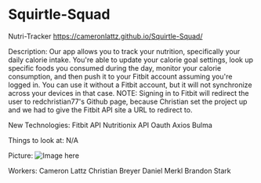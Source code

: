 # Squirtle-Squad

Nutri-Tracker
https://cameronlattz.github.io/Squirtle-Squad/

Description: 
  Our app allows you to track your nutrition, specifically your daily calorie intake. 
You're able to update your calorie goal settings, look up specific foods you consumed during the day, monitor your calorie consumption,
and then push it to your Fitbit account assuming you're logged in. You can use it without a Fitbit account, but it will not 
synchronize across your devices in that case.
NOTE: Signing in to Fitbit will redirect the user to redchristian77's Github page, because Christian set the project up and
we had to give the Fitbit API site a URL to redirect to.

New Technologies:
  Fitbit API
  Nutritionix API
  Oauth
  Axios
  Bulma
  
Things to look at:
    N/A
    
 Picture:
  ![Image here](https://cameronlattz.github.io/Squirtle-Squad/resources/Capture.PNG)
    
  Workers:
  Cameron Lattz
  Christian Breyer
  Daniel Merkl
  Brandon Stark
